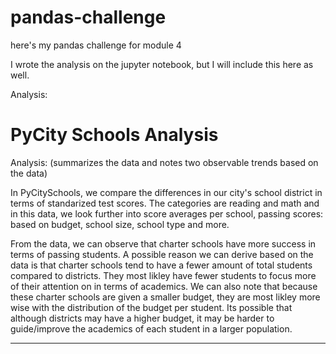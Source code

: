 # pandas-challenge
here's my pandas challenge for module 4

I wrote the analysis on the jupyter notebook, but I will include this here as well. 

Analysis:
 # PyCity Schools Analysis

Analysis: (summarizes the data and notes two observable trends based on the data)

In PyCitySchools, we compare the differences in our city's school district in terms of standarized test scores. The categories are reading and math and in this data, we look further into score averages per school, passing scores: based on budget, school size, school type and more. 

From the data, we can observe that charter schools have more success in terms of passing students. A possible reason we can derive based on the data is that charter schools tend to have a fewer amount of total students compared to districts. They most likley have fewer students to focus more of their attention on in terms of academics.
 We can also note that because these charter schools are given a smaller budget, they are most likley more wise with the distribution of the budget per student. Its possible that although districts may have a higher budget, it may be harder to guide/improve the academics of each student in a larger population. 
  
---